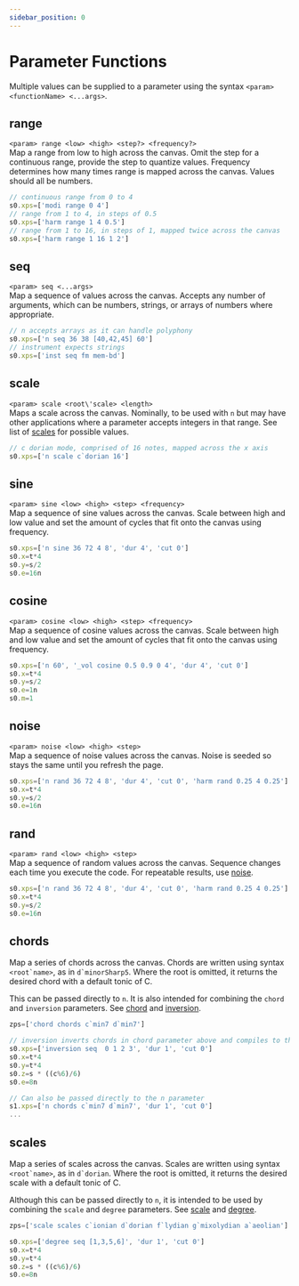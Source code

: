 ```yaml
---
sidebar_position: 0
---
```

# Parameter Functions
Multiple values can be supplied to a parameter using the syntax `<param> <functionName> <...args>`.
## range
`<param> range <low> <high> <step?> <frequency?>`  
Map a range from low to high across the canvas. Omit the step for a continuous range, provide the step to quantize values. Frequency determines how many times range is mapped across the canvas. Values should all be numbers.
```js
// continuous range from 0 to 4
s0.xps=['modi range 0 4']
// range from 1 to 4, in steps of 0.5
s0.xps=['harm range 1 4 0.5']
// range from 1 to 16, in steps of 1, mapped twice across the canvas
s0.xps=['harm range 1 16 1 2']
```
## seq
`<param> seq <...args>`  
Map a sequence of values across the canvas. Accepts any number of arguments, which can be numbers, strings, or arrays of numbers where appropriate.
```js
// n accepts arrays as it can handle polyphony
s0.xps=['n seq 36 38 [40,42,45] 60']
// instrument expects strings
s0.xps=['inst seq fm mem-bd']
```
## scale
`<param> scale <root\'scale> <length>`  
Maps a scale across the canvas. Nominally, to be used with `n` but may have other applications where a parameter accepts integers in that range. See list of [scales](/docs/docs/parameters/scales) for possible values.
```js
// c dorian mode, comprised of 16 notes, mapped across the x axis
s0.xps=['n scale c`dorian 16']
```
## sine
`<param> sine <low> <high> <step> <frequency>`  
Map a sequence of sine values across the canvas. Scale between high and low value and set the amount of cycles that fit onto the canvas using frequency.
```js
s0.xps=['n sine 36 72 4 8', 'dur 4', 'cut 0']
s0.x=t*4
s0.y=s/2
s0.e=16n
```

## cosine
`<param> cosine <low> <high> <step> <frequency>`  
Map a sequence of cosine values across the canvas. Scale between high and low value and set the amount of cycles that fit onto the canvas using frequency.
```js
s0.xps=['n 60', '_vol cosine 0.5 0.9 0 4', 'dur 4', 'cut 0']
s0.x=t*4
s0.y=s/2
s0.e=1n
s0.m=1
```
## noise
`<param> noise <low> <high> <step>`  
Map a sequence of noise values across the canvas. Noise is seeded so stays the same until you refresh the page. 
```js
s0.xps=['n rand 36 72 4 8', 'dur 4', 'cut 0', 'harm rand 0.25 4 0.25']
s0.x=t*4
s0.y=s/2
s0.e=16n
```
## rand
`<param> rand <low> <high> <step>`  
Map a sequence of random values across the canvas. Sequence changes each time you execute the code. For repeatable results, use [noise](#noise).
```js
s0.xps=['n rand 36 72 4 8', 'dur 4', 'cut 0', 'harm rand 0.25 4 0.25']
s0.x=t*4
s0.y=s/2
s0.e=16n
```
## chords
Map a series of chords across the canvas. Chords are written using syntax ```<root`name>```, as in ```d`minorSharp5```. Where the root is omitted, it returns the desired chord with a default tonic of C.

This can be passed directly to `n`. It is also intended for combining the `chord` and `inversion` parameters. See [chord](/docs/docs/parameters/special-parameters#chord) and [inversion](/docs/docs/parameters/special-parameters#inversion).
```js
zps=['chord chords c`min7 d`min7']

// inversion inverts chords in chord parameter above and compiles to the n parameter
s0.xps=['inversion seq  0 1 2 3', 'dur 1', 'cut 0']
s0.x=t*4
s0.y=t*4
s0.z=s * ((c%6)/6)
s0.e=8n

// Can also be passed directly to the n parameter
s1.xps=['n chords c`min7 d`min7', 'dur 1', 'cut 0']
...
```
## scales
Map a series of scales across the canvas. Scales are written using syntax ```<root`name>```, as in ```d`dorian```. Where the root is omitted, it returns the desired scale with a default tonic of C.

Although this can be passed directly to `n`, it is intended to be used by combining the `scale` and `degree` parameters. See [scale](/docs/docs/parameters/special-parameters#scale) and [degree](/docs/docs/parameters/special-parameters#degree).
```js
zps=['scale scales c`ionian d`dorian f`lydian g`mixolydian a`aeolian']

s0.xps=['degree seq [1,3,5,6]', 'dur 1', 'cut 0']
s0.x=t*4
s0.y=t*4
s0.z=s * ((c%6)/6)
s0.e=8n
```
